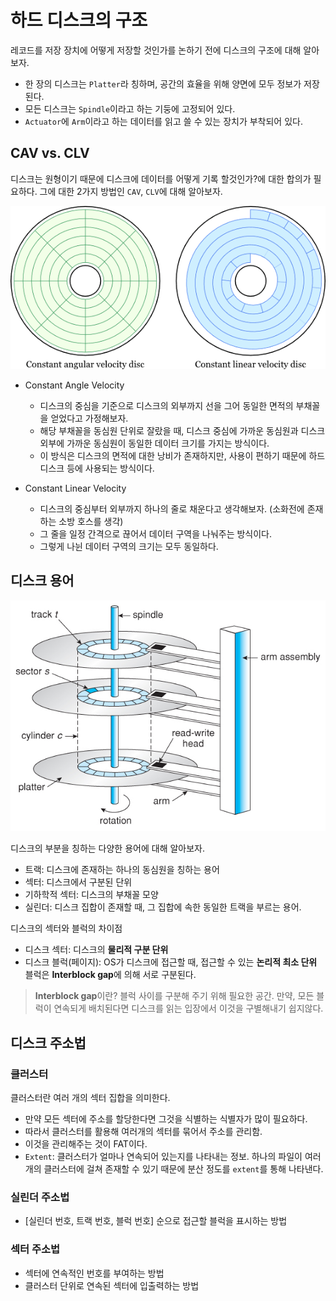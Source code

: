 # 하드 디스크의 구조

레코드를 저장 장치에 어떻게 저장할 것인가를 논하기 전에 디스크의 구조에 대해 알아보자.

- 한 장의 디스크는 `Platter`라 칭하며, 공간의 효율을 위해 양면에 모두 정보가 저장된다.
- 모든 디스크는 `Spindle`이라고 하는 기둥에 고정되어 있다.
- `Actuator`에 `Arm`이라고 하는 데이터를 읽고 쓸 수 있는 장치가 부착되어 있다.

## CAV vs. CLV

디스크는 원형이기 때문에 디스크에 데이터를 어떻게 기록 할것인가?에 대한 합의가 필요하다. 그에 대한 2가지 방법인 `CAV`, `CLV`에 대해 알아보자.

![Alt text](./imgs/cavclv.png)

- Constant Angle Velocity
  - 디스크의 중심을 기준으로 디스크의 외부까지 선을 그어 동일한 면적의 부채꼴을 얻었다고 가정해보자.
  - 해당 부채꼴을 동심원 단위로 잘랐을 때, 디스크 중심에 가까운 동심원과 디스크 외부에 가까운 동심원이 동일한 데이터 크기를 가지는 방식이다.
  - 이 방식은 디스크의 면적에 대한 낭비가 존재하지만, 사용이 편하기 때문에 하드디스크 등에 사용되는 방식이다.
- Constant Linear Velocity

  - 디스크의 중심부터 외부까지 하나의 줄로 채운다고 생각해보자. (소화전에 존재하는 소방 호스를 생각)
  - 그 줄을 일정 간격으로 끊어서 데이터 구역을 나눠주는 방식이다.
  - 그렇게 나뉜 데이터 구역의 크기는 모두 동일하다.

## 디스크 용어

![Alt text](./imgs/hdd.png)

디스크의 부분을 칭하는 다양한 용어에 대해 알아보자.

- 트랙: 디스크에 존재하는 하나의 동심원을 칭하는 용어
- 섹터: 디스크에서 구분된 단위
- 기하학적 섹터: 디스크의 부채꼴 모양
- 실린더: 디스크 집합이 존재할 때, 그 집합에 속한 동일한 트랙을 부르는 용어.

디스크의 섹터와 블럭의 차이점

- 디스크 섹터: 디스크의 **물리적 구분 단위**
- 디스크 블럭(페이지): OS가 디스크에 접근할 때, 접근할 수 있는 **논리적 최소 단위**
  블럭은 **Interblock gap**에 의해 서로 구분된다.

> **Interblock gap**이란?
> 블럭 사이를 구분해 주기 위해 필요한 공간. 만약, 모든 블럭이 연속되게 배치된다면 디스크를 읽는 입장에서 이것을 구별해내기 쉽지않다.

## 디스크 주소법

### 클러스터

클러스터란 여러 개의 섹터 집합을 의미한다.

- 만약 모든 섹터에 주소를 할당한다면 그것을 식별하는 식별자가 많이 필요하다.
- 따라서 클러스터를 활용해 여러개의 섹터를 묶어서 주소를 관리함.
- 이것을 관리해주는 것이 FAT이다.
- `Extent`: 클러스터가 얼마나 연속되어 있는지를 나타내는 정보. 하나의 파일이 여러개의 클러스터에 걸쳐 존재할 수 있기 때문에 분산 정도를 `extent`를 통해 나타낸다.

### 실린더 주소법

- [실린더 번호, 트랙 번호, 블럭 번호] 순으로 접근할 블럭을 표시하는 방법

### 섹터 주소법

- 섹터에 연속적인 번호를 부여하는 방법
- 클러스터 단위로 연속된 섹터에 입출력하는 방법
